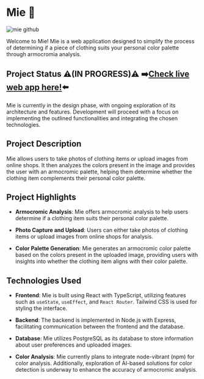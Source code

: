 # Mie 🎨

![mie github](https://github.com/matttre3/Mie/assets/140153086/8df71826-1c74-4e0b-b53c-4aaaf899146a)

Welcome to Mie! Mie is a web application designed to simplify the process of determining if a piece of clothing suits your personal color palette through armocromia analysis.

## Project Status ⚠️(IN PROGRESS)⚠️ ➡️<a href="https://mie-phi.vercel.app/">Check live web app here!</a>⬅️

Mie is currently in the design phase, with ongoing exploration of its architecture and features. Development will proceed with a focus on implementing the outlined functionalities and integrating the chosen technologies.

## Project Description

Mie allows users to take photos of clothing items or upload images from online shops. It then analyzes the colors present in the image and provides the user with an armocromic palette, helping them determine whether the clothing item complements their personal color palette.

## Project Highlights

- **Armocromic Analysis**: Mie offers armocromic analysis to help users determine if a clothing item suits their personal color palette.

- **Photo Capture and Upload**: Users can either take photos of clothing items or upload images from online shops for analysis.

- **Color Palette Generation**: Mie generates an armocromic color palette based on the colors present in the uploaded image, providing users with insights into whether the clothing item aligns with their color palette.

## Technologies Used

- **Frontend**: Mie is built using React with TypeScript, utilizing features such as `useState`, `useEffect`, and `React Router`. Tailwind CSS is used for styling the interface.

- **Backend**: The backend is implemented in Node.js with Express, facilitating communication between the frontend and the database.

- **Database**: Mie utilizes PostgreSQL as its database to store information about user preferences and uploaded images.

- **Color Analysis**: Mie currently plans to integrate node-vibrant (npm) for color analysis. Additionally, exploration of AI-based solutions for color detection is underway to enhance the accuracy of armocromic analysis.
